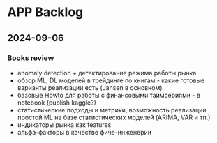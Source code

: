 # APP Backlog

## 2024-09-06

### Books review

- anomaly detection + детектирование режима работы рынка
- обзор ML, DL моделей в трейдинге по книгам - какие готовые варианты реализации есть (Jansen в основном)
- базовые Howto для работы с финансовыми таймсериями - в notebook (publish kaggle?)
- статистические подходы и метрики, возможность реализации простой ML на базе статистических моделей (ARIMA, VAR и тп.)
- индикаторы рынка как features
- альфа-факторы в качестве фиче-инженерии



 








